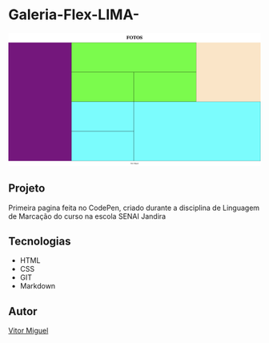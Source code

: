 # Galeria-Flex-LIMA-

![](./preview.png)

## Projeto
Primeira pagina feita no CodePen, criado durante a disciplina de Linguagem de Marcação do curso na escola SENAI Jandira

## Tecnologias
* HTML
* CSS
* GIT
* Markdown

## Autor
[Vitor Miguel](https://www.linkedin.com/in/vitor-miguel-673806350/)